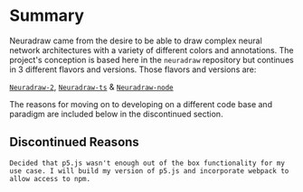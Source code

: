 # Summary

Neuradraw came from the desire to be able to draw complex neural network architectures with a variety of different colors and annotations. The project's conception is based here in the `neuradraw` repository but continues in 3 different flavors and versions. Those flavors and versions are:

[`Neuradraw-2`](https://github.com/Bryce-Davidson/neuradraw-2), [`Neuradraw-ts`](https://github.com/Bryce-Davidson/neuradraw-ts) & [`Neuradraw-node`](https://github.com/Bryce-Davidson/neuradraw-node)

The reasons for moving on to developing on a different code base and paradigm are included below in the discontinued section.
## Discontinued Reasons
    Decided that p5.js wasn't enough out of the box functionality for my use case. I will build my version of p5.js and incorporate webpack to allow access to npm.
